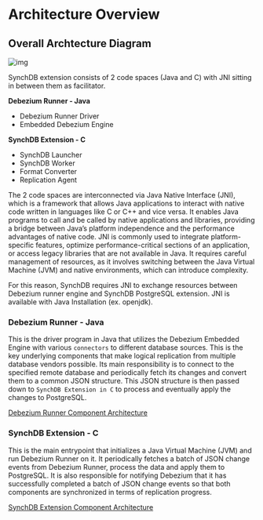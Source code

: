 # Architecture Overview
## **Overall Archtecture Diagram**

![img](/images/synchdbarch.jpg)

SynchDB extension consists of 2 code spaces (Java and C) with JNI sitting in between them as facilitator.

**Debezium Runner - Java**

* Debezium Runner Driver
* Embedded Debezium Engine

**SynchDB Extension - C**

* SynchDB Launcher
* SynchDB Worker
* Format Converter
* Replication Agent

The 2 code spaces are interconnected via Java Native Interface (JNI), which is a framework that allows Java applications to interact with native code written in languages like C or C++ and vice versa. It enables Java programs to call and be called by native applications and libraries, providing a bridge between Java’s platform independence and the performance advantages of native code. JNI is commonly used to integrate platform-specific features, optimize performance-critical sections of an application, or access legacy libraries that are not available in Java. It requires careful management of resources, as it involves switching between the Java Virtual Machine (JVM) and native environments, which can introduce complexity.

For this reason, SynchDB requires JNI to exchange resources between Debezium runner engine and SynchDB PostgreSQL extension. JNI is available with Java Installation (ex. openjdk).

### **Debezium Runner - Java**

This is the driver program in Java that utilizes the Debezium Embedded Engine with various `connectors` to different database sources. This is the key underlying components that make logical replication from multiple database vendors possible. Its main responsibility is to connect to the specified remote database and periodically fetch its changes and convert them to a common JSON structure. This JSON structure is then passed down to `SynchDB Extension in C` to process and eventually apply the changes to PostgreSQL.

[Debezium Runner Component Architecture](https://docs.synchdb.com/architecture/debezium_runner_components/)

### **SynchDB Extension - C**

This is the main entrypoint that initializes a Java Virtual Machine (JVM) and run Debezium Runner on it. It periodically fetches a batch of JSON change events from Debezium Runner, process the data and apply them to PostgreSQL. It is also responsible for notifying Debezium that it has successfully completed a batch of JSON change events so that both components are synchronized in terms of replication progress. 

[SynchDB Extension Component Architecture](https://docs.synchdb.com/architecture/synchdb_components/)
